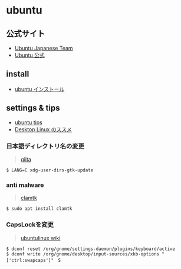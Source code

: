 ubuntu
===========

公式サイト
---------

- [Ubuntu Japanese Team](https://www.ubuntulinux.jp)
- [Ubuntu 公式](www.ubuntu.com)

install
-------

- [ubuntu インストール](https://linuxfan.info/ubuntu-20-04-install-guide)


settings & tips
--------

- [ubuntu tips](https://wiki.ubuntulinux.jp/UbuntuTips)
- [Desktop Linux のススメ](http://desktop-linux.namakemono345.com/clamtk-ubuntu-gnome-16-04/)

### 日本語ディレクトリ名の変更
> [qiita](http://qiita.com/taiko19xx/items/d1a001bfc25245b91354)

```
$ LANG=C xdg-user-dirs-gtk-update
```

### anti malware
> [clamtk](http://desktop-linux.namakemono345.com/clamtk-ubuntu-gnome-16-04/)

```
$ sudo apt install clamtk
```

### CapsLockを変更
> [ubuntulinux wiki](https://wiki.ubuntulinux.jp/UbuntuTips/Desktop/HowToSetCapsLockAsCtrl)

```
$ dconf reset /org/gnome/settings-daemon/plugins/keyboard/active
$ dconf write /org/gnome/desktop/input-sources/xkb-options "['ctrl:swapcaps']"　S
```

